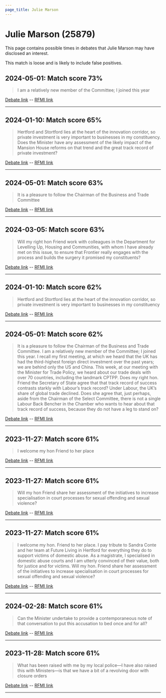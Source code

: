 ```yaml
---
page_title: Julie Marson
---
```


# Julie Marson  (25879)

This page contains possible times in debates that Julie Marson may have disclosed an interest.

This match is loose and is likely to include false positives. 



## 2024-05-01: Match score 73%

>I am a relatively new member of the Committee; I joined this year

[Debate link](https://www.theyworkforyou.com/debates/?id=2024-05-01a.286.1)  --  [RFMI link](https://www.theyworkforyou.com/mp/25879/register)


---



## 2024-01-10: Match score 65%

>Hertford and Stortford lies at the heart of the innovation corridor, so private investment is very important to businesses in my constituency. Does the Minister have any assessment of the likely impact of the Mansion House reforms on that trend and the great track record of private investment?

[Debate link](https://www.theyworkforyou.com/debates/?id=2024-01-10c.279.7)  --  [RFMI link](https://www.theyworkforyou.com/mp/25879/register)


---



## 2024-05-01: Match score 63%

>It is a pleasure to follow the Chairman of the Business and Trade Committee

[Debate link](https://www.theyworkforyou.com/debates/?id=2024-05-01a.286.1)  --  [RFMI link](https://www.theyworkforyou.com/mp/25879/register)


---



## 2024-03-05: Match score 63%

>Will my right hon Friend work with colleagues in the Department for Levelling Up, Housing and Communities, with whom I have already met on this issue, to ensure that Frontier really engages with the process and builds the surgery it promised my constituents?

[Debate link](https://www.theyworkforyou.com/debates/?id=2024-03-05a.750.0)  --  [RFMI link](https://www.theyworkforyou.com/mp/25879/register)


---



## 2024-01-10: Match score 62%

>Hertford and Stortford lies at the heart of the innovation corridor, so private investment is very important to businesses in my constituency

[Debate link](https://www.theyworkforyou.com/debates/?id=2024-01-10c.279.7)  --  [RFMI link](https://www.theyworkforyou.com/mp/25879/register)


---



## 2024-05-01: Match score 62%

>It is a pleasure to follow the Chairman of the Business and Trade Committee. I am a relatively new member of the Committee; I joined this year. I recall my first meeting, at which we heard that the UK has had the third-highest foreign direct investment over the past years; we are behind only the US and China. This week, at our meeting with the Minister for Trade Policy, we heard about our trade deals with over 70 countries, including the landmark CPTPP. Does my right hon. Friend the Secretary of State agree that that track record of success contrasts starkly with Labour’s track record? Under Labour, the UK’s share of global trade declined. Does she agree that, just perhaps, aside from the Chairman of the Select Committee, there is not a single Labour Back Bencher in the Chamber who wants to hear about that track record of success, because they do not have a leg to stand on?

[Debate link](https://www.theyworkforyou.com/debates/?id=2024-05-01a.286.1)  --  [RFMI link](https://www.theyworkforyou.com/mp/25879/register)


---



## 2023-11-27: Match score 61%

>I welcome my hon Friend to her place

[Debate link](https://www.theyworkforyou.com/debates/?id=2023-11-27a.542.9)  --  [RFMI link](https://www.theyworkforyou.com/mp/25879/register)


---



## 2023-11-27: Match score 61%

>Will my hon Friend share her assessment of the initiatives to increase specialisation in court processes for sexual offending and sexual violence?

[Debate link](https://www.theyworkforyou.com/debates/?id=2023-11-27a.542.9)  --  [RFMI link](https://www.theyworkforyou.com/mp/25879/register)


---



## 2023-11-27: Match score 61%

>I welcome my hon. Friend to her place. I pay tribute to Sandra Conte and her team at Future Living in Hertford for everything they do to support victims of domestic abuse. As a magistrate, I specialised in domestic abuse courts and I am utterly convinced of  their value, both for justice and for victims. Will my hon. Friend share her assessment of the initiatives to increase specialisation in court processes for sexual offending and sexual violence?

[Debate link](https://www.theyworkforyou.com/debates/?id=2023-11-27a.542.9)  --  [RFMI link](https://www.theyworkforyou.com/mp/25879/register)


---



## 2024-02-28: Match score 61%

>Can the Minister undertake to provide a contemporaneous note of that conversation to put this accusation to bed once and  for all?

[Debate link](https://www.theyworkforyou.com/debates/?id=2024-02-28a.331.0)  --  [RFMI link](https://www.theyworkforyou.com/mp/25879/register)


---



## 2023-11-28: Match score 61%

>What has been raised with me by my local police—I have also raised this with Ministers—is that we have a bit of a revolving door with closure orders

[Debate link](https://www.theyworkforyou.com/debates/?id=2023-11-28b.782.0)  --  [RFMI link](https://www.theyworkforyou.com/mp/25879/register)


---

